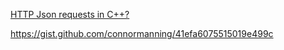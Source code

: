 [HTTP Json requests in C++?](https://stackoverflow.com/questions/4474304/http-json-requests-in-c)

https://gist.github.com/connormanning/41efa6075515019e499c
